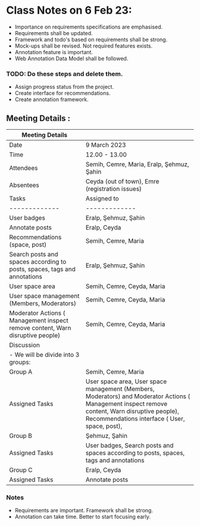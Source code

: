 # Class Notes on 6 Feb 23:

- Importance on requirements specifications are emphasised.
- Requirements shall be updated.
- Framework and todo's based on requirements shall be strong.
- Mock-ups shall be revised. Not required features exists.
- Annotation feature is important.
- Web Annotation Data Model shall be followed.

### TODO: Do these steps and delete them.

- Assign progress status from the project.
- Create interface for recommendations.
- Create annotation framework.

## Meeting Details :

| Meeting Details                                                                |                                                                                                                                                                                                   |
|--------------------------------------------------------------------------------|---------------------------------------------------------------------------------------------------------------------------------------------------------------------------------------------------|
| Date                                                                           | 9 March 2023                                                                                                                                                                                      |
| Time                                                                           | 12.00 - 13.00                                                                                                                                                                                     |
| Attendees                                                                      | Semih, Cemre,  Maria, Eralp, Şehmuz, Şahin                                                                                                                                                        |
| Absentees                                                                      | Ceyda (out of town), Emre (registration issues)
| Tasks                                                                          | Assigned to                                                                                                                                                                                       |
| -------------                                                                  | -------------                                                                                                                                                                                     |
| User badges                                                                    | Eralp, Şehmuz, Şahin                                                                                                                                                                              |
| Annotate posts                                                                 | Eralp, Ceyda                                                                                                                                                                                      |
| Recommendations (space, post)                                                  | Semih, Cemre, Maria                                                                                                                                                                               |
| Search posts and spaces according to posts, spaces, tags and annotations       | Eralp, Şehmuz, Şahin                                                                                                                                                                              |
| User space area                                                                | Semih, Cemre, Ceyda, Maria                                                                                                                                                                        |
| User space management (Members, Moderators)                                    | Semih, Cemre, Ceyda, Maria                                                                                                                                                                        |
| Moderator Actions ( Management inspect remove content, Warn disruptive people) | Semih, Cemre, Ceyda, Maria                                                                                                                                                                        |
| Discussion                                                                     |                                                                                                                                                                                                   |
| - We will be divide into 3 groups:                                             ||
| Group A                                                                        | Semih, Cemre, Maria                                                                                                                                                                               |
| Assigned Tasks                                                                 | User space area, User space management (Members, Moderators) and Moderator Actions ( Management inspect remove content, Warn disruptive people),  Recommendations interface ( User, space, post), |
| Group B                                                                        | Şehmuz, Şahin                                                                                                                                                                                     |
| Assigned Tasks                                                                 | User badges, Search posts and spaces according to posts, spaces, tags and annotations                                                                                                             |
| Group C                                                                        | Eralp, Ceyda                                                                                                                                                                                      |
| Assigned Tasks                                                                 | Annotate posts



### Notes

- Requirements are important. Framework shall be strong.
- Annotation can take time. Better to start focusing early.
